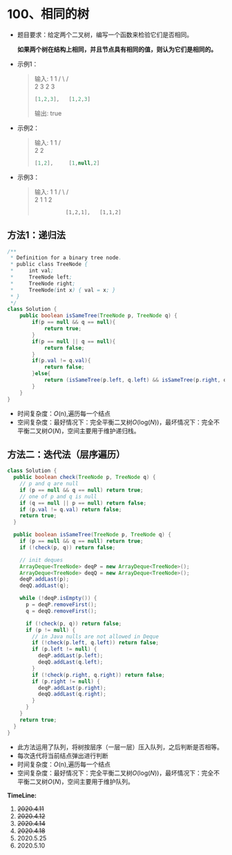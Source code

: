 # 100、相同的树

- 题目要求：给定两个二叉树，编写一个函数来检验它们是否相同。

  **如果两个树在结构上相同，并且节点具有相同的值，则认为它们是相同的。**

- 示例1：

  >输入:       1         1
  >                    / \       / \
  >                  2   3     2   3
  >
  >```java
  >[1,2,3],   [1,2,3]
  >```
  >
  >输出: true

- 示例2：

  >输入:      1          1
  >                  /               \
  >              2                     2
  >
  >```java
  >[1,2],     [1,null,2]
  >```
  >

- 示例3：

  >输入:       1         1
  >                    / \       / \
  >                  2   1     1   2
  >
  >     ​          [1,2,1],   [1,1,2]
  >



## 方法1：递归法

```java
/**
 * Definition for a binary tree node.
 * public class TreeNode {
 *     int val;
 *     TreeNode left;
 *     TreeNode right;
 *     TreeNode(int x) { val = x; }
 * }
 */
class Solution {
    public boolean isSameTree(TreeNode p, TreeNode q) {
        if(p == null && q == null){
            return true;
        }
        if(p == null || q == null){
            return false;
        }
        if(p.val != q.val){
            return false;
        }else{
            return (isSameTree(p.left, q.left) && isSameTree(p.right, q.right));
        }
    }
}
```

- 时间复杂度：*O*(n),遍历每一个结点
- 空间复杂度：最好情况下：完全平衡二叉树*O*(log(*N*))，最坏情况下：完全不平衡二叉树*O*(*N*)，空间主要用于维护递归栈。



## 方法二：迭代法（层序遍历）

```java
class Solution {
  public boolean check(TreeNode p, TreeNode q) {
    // p and q are null
    if (p == null && q == null) return true;
    // one of p and q is null
    if (q == null || p == null) return false;
    if (p.val != q.val) return false;
    return true;
  }

  public boolean isSameTree(TreeNode p, TreeNode q) {
    if (p == null && q == null) return true;
    if (!check(p, q)) return false;

    // init deques
    ArrayDeque<TreeNode> deqP = new ArrayDeque<TreeNode>();
    ArrayDeque<TreeNode> deqQ = new ArrayDeque<TreeNode>();
    deqP.addLast(p);
    deqQ.addLast(q);

    while (!deqP.isEmpty()) {
      p = deqP.removeFirst();
      q = deqQ.removeFirst();

      if (!check(p, q)) return false;
      if (p != null) {
        // in Java nulls are not allowed in Deque
        if (!check(p.left, q.left)) return false;
        if (p.left != null) {
          deqP.addLast(p.left);
          deqQ.addLast(q.left);
        }
        if (!check(p.right, q.right)) return false;
        if (p.right != null) {
          deqP.addLast(p.right);
          deqQ.addLast(q.right);
        }
      }
    }
    return true;
  }
}
```

- 此方法运用了队列，将树按层序（一层一层）压入队列，之后判断是否相等。
- 每次迭代将当前结点弹出进行判断
- 时间复杂度：*O*(n),遍历每一个结点
- 空间复杂度：最好情况下：完全平衡二叉树*O*(log(*N*))，最坏情况下：完全不平衡二叉树*O*(*N*)，空间主要用于维护队列。



**TimeLine:**

1. ~~2020.4.11~~
2. ~~2020.4.12~~
3. ~~2020.4.14~~
4. ~~2020.4.18~~
5. 2020.5.25
6. 2020.5.10